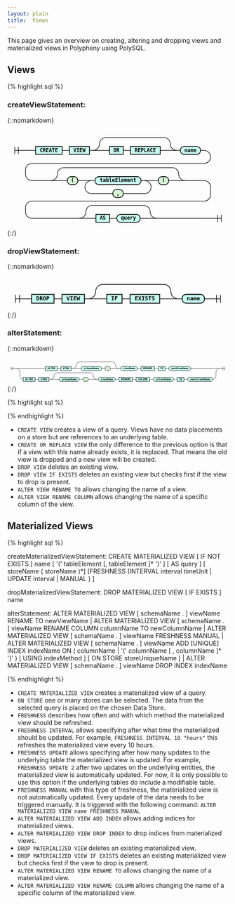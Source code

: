 ```yaml
---
layout: plain
title:  Views
---
```


This page gives an overview on creating, altering and dropping views and materialized views in Polypheny using PolySQL. 


## Views

{% highlight sql %}

<!--- BNF start --->    
### createViewStatement:
{::nomarkdown}

<html>
<style>
     svg.railroad-diagram {
     }
     svg.railroad-diagram path {
       stroke-width: 1.5;
       stroke: black;
       fill: rgba(0,0,0,0);
     }
     svg.railroad-diagram text {
       font: bold 14px monospace;
       text-anchor: middle;
       white-space: pre;
     }
     svg.railroad-diagram text.diagram-text {
       font-size: 12px;
     }
     svg.railroad-diagram text.diagram-arrow {
       font-size: 16px;
     }
     svg.railroad-diagram text.label {
       text-anchor: start;
     }
     svg.railroad-diagram text.comment {
       font: italic 12px monospace;
     }
     svg.railroad-diagram g.non-terminal text {
       /*font-style: italic;*/
     }
     svg.railroad-diagram rect2 {
      stroke-width: 2;
      stroke: black;
      fill: #D8F4D7;
     }
     svg.railroad-diagram rect2.group-box {
      stroke: gray;
      stroke-dasharray: 10 5;
      fill: none;
     }
     svg.railroad-diagram rect {
       stroke-width: 2;
       stroke: black;
       fill: #c9fff3;
     }
     svg.railroad-diagram rect.group-box {
      stroke: gray;
      stroke-dasharray: 10 5;
      fill: none;
     }
     svg.railroad-diagram path.diagram-text {
       stroke-width: 1.5;
       stroke: black;
       fill: white;
       cursor: help;
     }
     svg.railroad-diagram g.diagram-text:hover path.diagram-text {
     }
</style>
<div style="overflow: auto;">
<svg class="railroad-diagram" width="615" height="276" viewBox="0 0 615 276">
<g transform="translate(.5 .5)">
<g>
<path d="M20 46v20m10 -20v20m-10 -10h20"></path>
</g>
<path d="M40 56h10"></path>
<g>
<path d="M50 56h0"></path>
<path d="M50 56h18"></path>
<g>
<path d="M68 56h10"></path>
<path d="M537 56h10"></path>
<g class="non-terminal ">
<path d="M78 56h0"></path>
<path d="M152 56h0"></path>
<rect x="78" y="45" width="74" height="22"></rect>
<text x="115" y="60">CREATE</text>
</g>
<path d="M152 56h10"></path>
<path d="M162 56h10"></path>
<g class="non-terminal ">
<path d="M172 56h0"></path>
<path d="M228 56h0"></path>
<rect x="172" y="45" width="56" height="22"></rect>
<text x="200" y="60">VIEW</text>
</g>
<path d="M228 56h10"></path>
<g>
<path d="M238 56h0"></path>
<path d="M471 56h0"></path>
<path d="M238 56a18 18 0 0 0 18 -18v0a18 18 0 0 1 18 -18"></path>
<g>
<path d="M274 20h161"></path>
</g>
<path d="M435 20a18 18 0 0 1 18 18v0a18 18 0 0 0 18 18"></path>
<path d="M238 56h36"></path>
<g>
<path d="M274 56h0"></path>
<g>
<path d="M274 56h10"></path>
<path d="M425 56h10"></path>
<g class="non-terminal ">
<path d="M284 56h0"></path>
<path d="M322 56h0"></path>
<rect x="284" y="45" width="38" height="22"></rect>
<text x="303" y="60">OR</text>
</g>
<path d="M322 56h10"></path>
<path d="M332 56h10"></path>
<g class="non-terminal ">
<path d="M342 56h0"></path>
<path d="M425 56h0"></path>
<rect x="342" y="45" width="83" height="22"></rect>
<text x="383.5" y="60">REPLACE</text>
</g>
</g>
<path d="M435 56h0"></path>
</g>
<path d="M435 56h36"></path>
</g>
<path d="M471 56h10"></path>
<g class="terminal ">
<path d="M481 56h0"></path>
<path d="M537 56h0"></path>
<rect x="481" y="45" width="56" height="22" rx="10" ry="10"></rect>
<text x="509" y="60">name</text>
</g>
</g>
<path d="M547 56a18 18 0 0 1 18 18v0a18 18 0 0 1 -18 18h-479a18 18 0 0 0 -18 18v12a18 18 0 0 0 18 18"></path>
<g>
<path d="M68 140h52.5"></path>
<path d="M494.5 140h52.5"></path>
<g>
<path d="M120.5 140h0"></path>
<path d="M494.5 140h0"></path>
<path d="M120.5 140a18 18 0 0 0 18 -18v0a18 18 0 0 1 18 -18"></path>
<g>
<path d="M156.5 104h302"></path>
</g>
<path d="M458.5 104a18 18 0 0 1 18 18v0a18 18 0 0 0 18 18"></path>
<path d="M120.5 140h36"></path>
<g>
<path d="M156.5 140h0"></path>
<g>
<path d="M156.5 140h10"></path>
<path d="M448.5 140h10"></path>
<g class="terminal ">
<path d="M166.5 140h0"></path>
<path d="M195.5 140h0"></path>
<rect x="166.5" y="129" width="29" height="22" rx="10" ry="10" style="fill: #D8F4D7; stroke: black; stroke-width: 2;"></rect>
<text x="181" y="144">(</text>
</g>
<path d="M195.5 140h10"></path>
<path d="M205.5 140h10"></path>
<g>
<path d="M215.5 140h0"></path>
<path d="M399.5 140h0"></path>
<path d="M215.5 140h18"></path>
<g>
<path d="M233.5 140h0"></path>
<g>
<path d="M233.5 140h10"></path>
<path d="M371.5 140h10"></path>
<g class="terminal ">
<path d="M243.5 140h0"></path>
<path d="M371.5 140h0"></path>
<rect x="243.5" y="129" width="128" height="22" rx="10" ry="10"></rect>
<text x="307.5" y="144">tableElement</text>
</g>
</g>
<path d="M381.5 140h0"></path>
</g>
<path d="M381.5 140h18"></path>
<path d="M233.5 140a18 18 0 0 0 -18 18v0a18 18 0 0 0 18 18"></path>
<g class="terminal ">
<path d="M233.5 176h59.5"></path>
<path d="M322 176h59.5"></path>
<rect x="293" y="165" width="29" height="22" rx="10" ry="10" style="fill: #D8F4D7; stroke: black; stroke-width: 2;"></rect>
<text x="307.5" y="180">,</text>
</g>
<path d="M381.5 176a18 18 0 0 0 18 -18v0a18 18 0 0 0 -18 -18"></path>
</g>
<path d="M399.5 140h10"></path>
<path d="M409.5 140h10"></path>
<g class="terminal ">
<path d="M419.5 140h0"></path>
<path d="M448.5 140h0"></path>
<rect x="419.5" y="129" width="29" height="22" rx="10" ry="10" style="fill: #D8F4D7; stroke: black; stroke-width: 2;"></rect>
<text x="434" y="144">)</text>
</g>
</g>
<path d="M458.5 140h0"></path>
</g>
<path d="M458.5 140h36"></path>
</g>
</g>
<path d="M547 140a18 18 0 0 1 18 18v21a18 18 0 0 1 -18 18h-479a18 18 0 0 0 -18 18v12a18 18 0 0 0 18 18"></path>
<g>
<path d="M68 245h132"></path>
<path d="M415 245h132"></path>
<g>
<path d="M200 245h0"></path>
<path d="M415 245h0"></path>
<path d="M200 245a18 18 0 0 0 18 -18v0a18 18 0 0 1 18 -18"></path>
<g>
<path d="M236 209h143"></path>
</g>
<path d="M379 209a18 18 0 0 1 18 18v0a18 18 0 0 0 18 18"></path>
<path d="M200 245h36"></path>
<g>
<path d="M236 245h0"></path>
<g>
<path d="M236 245h10"></path>
<path d="M369 245h10"></path>
<g class="non-terminal ">
<path d="M246 245h0"></path>
<path d="M284 245h0"></path>
<rect x="246" y="234" width="38" height="22"></rect>
<text x="265" y="249">AS</text>
</g>
<path d="M284 245h10"></path>
<path d="M294 245h10"></path>
<g class="terminal ">
<path d="M304 245h0"></path>
<path d="M369 245h0"></path>
<rect x="304" y="234" width="65" height="22" rx="10" ry="10"></rect>
<text x="336.5" y="249">query</text>
</g>
</g>
<path d="M379 245h0"></path>
</g>
<path d="M379 245h36"></path>
</g>
</g>
<path d="M547 245h18"></path>
<path d="M565 245h0"></path>
</g>
<path d="M565 245h10"></path>
<path d="M 575 245 h 20 m -10 -10 v 20 m 10 -20 v 20"></path>
</g>
</svg>
</div></html>
{:/}

### dropViewStatement:
{::nomarkdown}

<html>
<style>
     svg.railroad-diagram {
     }
     svg.railroad-diagram path {
       stroke-width: 1.5;
       stroke: black;
       fill: rgba(0,0,0,0);
     }
     svg.railroad-diagram text {
       font: bold 14px monospace;
       text-anchor: middle;
       white-space: pre;
     }
     svg.railroad-diagram text.diagram-text {
       font-size: 12px;
     }
     svg.railroad-diagram text.diagram-arrow {
       font-size: 16px;
     }
     svg.railroad-diagram text.label {
       text-anchor: start;
     }
     svg.railroad-diagram text.comment {
       font: italic 12px monospace;
     }
     svg.railroad-diagram g.non-terminal text {
       /*font-style: italic;*/
     }
     svg.railroad-diagram rect2 {
      stroke-width: 2;
      stroke: black;
      fill: #D8F4D7;
     }
     svg.railroad-diagram rect2.group-box {
      stroke: gray;
      stroke-dasharray: 10 5;
      fill: none;
     }
     svg.railroad-diagram rect {
       stroke-width: 2;
       stroke: black;
       fill: #c9fff3;
     }
     svg.railroad-diagram rect.group-box {
      stroke: gray;
      stroke-dasharray: 10 5;
      fill: none;
     }
     svg.railroad-diagram path.diagram-text {
       stroke-width: 1.5;
       stroke: black;
       fill: white;
       cursor: help;
     }
     svg.railroad-diagram g.diagram-text:hover path.diagram-text {
     }
</style>
<div style="overflow: auto;">
<svg class="railroad-diagram" width="552" height="87" viewBox="0 0 552 87">
<g transform="translate(.5 .5)">
<g>
<path d="M20 46v20m10 -20v20m-10 -10h20"></path>
</g>
<path d="M40 56h10"></path>
<g>
<path d="M50 56h0"></path>
<g>
<path d="M50 56h10"></path>
<path d="M492 56h10"></path>
<g class="non-terminal ">
<path d="M60 56h0"></path>
<path d="M116 56h0"></path>
<rect x="60" y="45" width="56" height="22"></rect>
<text x="88" y="60">DROP</text>
</g>
<path d="M116 56h10"></path>
<path d="M126 56h10"></path>
<g class="non-terminal ">
<path d="M136 56h0"></path>
<path d="M192 56h0"></path>
<rect x="136" y="45" width="56" height="22"></rect>
<text x="164" y="60">VIEW</text>
</g>
<path d="M192 56h10"></path>
<g>
<path d="M202 56h0"></path>
<path d="M426 56h0"></path>
<path d="M202 56a18 18 0 0 0 18 -18v0a18 18 0 0 1 18 -18"></path>
<g>
<path d="M238 20h152"></path>
</g>
<path d="M390 20a18 18 0 0 1 18 18v0a18 18 0 0 0 18 18"></path>
<path d="M202 56h36"></path>
<g>
<path d="M238 56h0"></path>
<g>
<path d="M238 56h10"></path>
<path d="M380 56h10"></path>
<g class="non-terminal ">
<path d="M248 56h0"></path>
<path d="M286 56h0"></path>
<rect x="248" y="45" width="38" height="22"></rect>
<text x="267" y="60">IF</text>
</g>
<path d="M286 56h10"></path>
<path d="M296 56h10"></path>
<g class="non-terminal ">
<path d="M306 56h0"></path>
<path d="M380 56h0"></path>
<rect x="306" y="45" width="74" height="22"></rect>
<text x="343" y="60">EXISTS</text>
</g>
</g>
<path d="M390 56h0"></path>
</g>
<path d="M390 56h36"></path>
</g>
<path d="M426 56h10"></path>
<g class="terminal ">
<path d="M436 56h0"></path>
<path d="M492 56h0"></path>
<rect x="436" y="45" width="56" height="22" rx="10" ry="10"></rect>
<text x="464" y="60">name</text>
</g>
</g>
<path d="M502 56h0"></path>
</g>
<path d="M502 56h10"></path>
<path d="M 512 56 h 20 m -10 -10 v 20 m 10 -20 v 20"></path>
</g>
</svg>
</div></html>
{:/}

### alterStatement:
{::nomarkdown}

<html>
<style>
     svg.railroad-diagram {
     }
     svg.railroad-diagram path {
       stroke-width: 1.5;
       stroke: black;
       fill: rgba(0,0,0,0);
     }
     svg.railroad-diagram text {
       font: bold 14px monospace;
       text-anchor: middle;
       white-space: pre;
     }
     svg.railroad-diagram text.diagram-text {
       font-size: 12px;
     }
     svg.railroad-diagram text.diagram-arrow {
       font-size: 16px;
     }
     svg.railroad-diagram text.label {
       text-anchor: start;
     }
     svg.railroad-diagram text.comment {
       font: italic 12px monospace;
     }
     svg.railroad-diagram g.non-terminal text {
       /*font-style: italic;*/
     }
     svg.railroad-diagram rect2 {
      stroke-width: 2;
      stroke: black;
      fill: #D8F4D7;
     }
     svg.railroad-diagram rect2.group-box {
      stroke: gray;
      stroke-dasharray: 10 5;
      fill: none;
     }
     svg.railroad-diagram rect {
       stroke-width: 2;
       stroke: black;
       fill: #c9fff3;
     }
     svg.railroad-diagram rect.group-box {
      stroke: gray;
      stroke-dasharray: 10 5;
      fill: none;
     }
     svg.railroad-diagram path.diagram-text {
       stroke-width: 1.5;
       stroke: black;
       fill: white;
       cursor: help;
     }
     svg.railroad-diagram g.diagram-text:hover path.diagram-text {
     }
</style>
<div style="overflow: auto;">
<svg class="railroad-diagram" width="1209" height="146" viewBox="0 0 1209 146">
<g transform="translate(.5 .5)">
<g>
<path d="M20 46v20m10 -20v20m-10 -10h20"></path>
</g>
<path d="M40 56h10"></path>
<g>
<path d="M50 56h0"></path>
<g>
<path d="M50 56h0"></path>
<path d="M1159 56h0"></path>
<path d="M50 56h36"></path>
<g>
<path d="M86 56h121"></path>
<path d="M1002 56h121"></path>
<g class="non-terminal ">
<path d="M207 56h0"></path>
<path d="M272 56h0"></path>
<rect x="207" y="45" width="65" height="22"></rect>
<text x="239.5" y="60">ALTER</text>
</g>
<path d="M272 56h10"></path>
<path d="M282 56h10"></path>
<g class="non-terminal ">
<path d="M292 56h0"></path>
<path d="M348 56h0"></path>
<rect x="292" y="45" width="56" height="22"></rect>
<text x="320" y="60">VIEW</text>
</g>
<path d="M348 56h10"></path>
<g>
<path d="M358 56h0"></path>
<path d="M609 56h0"></path>
<path d="M358 56a18 18 0 0 0 18 -18v0a18 18 0 0 1 18 -18"></path>
<g>
<path d="M394 20h179"></path>
</g>
<path d="M573 20a18 18 0 0 1 18 18v0a18 18 0 0 0 18 18"></path>
<path d="M358 56h36"></path>
<g>
<path d="M394 56h0"></path>
<g>
<path d="M394 56h10"></path>
<path d="M563 56h10"></path>
<g class="terminal ">
<path d="M404 56h0"></path>
<path d="M514 56h0"></path>
<rect x="404" y="45" width="110" height="22" rx="10" ry="10"></rect>
<text x="459" y="60">schemaName</text>
</g>
<path d="M514 56h10"></path>
<path d="M524 56h10"></path>
<g class="terminal ">
<path d="M534 56h0"></path>
<path d="M563 56h0"></path>
<rect x="534" y="45" width="29" height="22" rx="10" ry="10" style="fill: #D8F4D7; stroke: black; stroke-width: 2;"></rect>
<text x="548.5" y="60">.</text>
</g>
</g>
<path d="M573 56h0"></path>
</g>
<path d="M573 56h36"></path>
</g>
<path d="M609 56h10"></path>
<g class="terminal ">
<path d="M619 56h0"></path>
<path d="M711 56h0"></path>
<rect x="619" y="45" width="92" height="22" rx="10" ry="10"></rect>
<text x="665" y="60">viewName</text>
</g>
<path d="M711 56h10"></path>
<path d="M721 56h10"></path>
<g class="non-terminal ">
<path d="M731 56h0"></path>
<path d="M805 56h0"></path>
<rect x="731" y="45" width="74" height="22"></rect>
<text x="768" y="60">RENAME</text>
</g>
<path d="M805 56h10"></path>
<path d="M815 56h10"></path>
<g class="non-terminal ">
<path d="M825 56h0"></path>
<path d="M863 56h0"></path>
<rect x="825" y="45" width="38" height="22"></rect>
<text x="844" y="60">TO</text>
</g>
<path d="M863 56h10"></path>
<path d="M873 56h10"></path>
<g class="terminal ">
<path d="M883 56h0"></path>
<path d="M1002 56h0"></path>
<rect x="883" y="45" width="119" height="22" rx="10" ry="10"></rect>
<text x="942.5" y="60">newViewName</text>
</g>
</g>
<path d="M1123 56h36"></path>
<path d="M50 56a18 18 0 0 1 18 18v23a18 18 0 0 0 18 18"></path>
<g>
<path d="M86 115h0"></path>
<path d="M1123 115h0"></path>
<g class="non-terminal ">
<path d="M86 115h0"></path>
<path d="M151 115h0"></path>
<rect x="86" y="104" width="65" height="22"></rect>
<text x="118.5" y="119">ALTER</text>
</g>
<path d="M151 115h10"></path>
<path d="M161 115h10"></path>
<g class="non-terminal ">
<path d="M171 115h0"></path>
<path d="M227 115h0"></path>
<rect x="171" y="104" width="56" height="22"></rect>
<text x="199" y="119">VIEW</text>
</g>
<path d="M227 115h10"></path>
<g>
<path d="M237 115h0"></path>
<path d="M488 115h0"></path>
<path d="M237 115a18 18 0 0 0 18 -18v0a18 18 0 0 1 18 -18"></path>
<g>
<path d="M273 79h179"></path>
</g>
<path d="M452 79a18 18 0 0 1 18 18v0a18 18 0 0 0 18 18"></path>
<path d="M237 115h36"></path>
<g>
<path d="M273 115h0"></path>
<g>
<path d="M273 115h10"></path>
<path d="M442 115h10"></path>
<g class="terminal ">
<path d="M283 115h0"></path>
<path d="M393 115h0"></path>
<rect x="283" y="104" width="110" height="22" rx="10" ry="10"></rect>
<text x="338" y="119">schemaName</text>
</g>
<path d="M393 115h10"></path>
<path d="M403 115h10"></path>
<g class="terminal ">
<path d="M413 115h0"></path>
<path d="M442 115h0"></path>
<rect x="413" y="104" width="29" height="22" rx="10" ry="10" style="fill: #D8F4D7; stroke: black; stroke-width: 2;"></rect>
<text x="427.5" y="119">.</text>
</g>
</g>
<path d="M452 115h0"></path>
</g>
<path d="M452 115h36"></path>
</g>
<path d="M488 115h10"></path>
<g class="terminal ">
<path d="M498 115h0"></path>
<path d="M590 115h0"></path>
<rect x="498" y="104" width="92" height="22" rx="10" ry="10"></rect>
<text x="544" y="119">viewName</text>
</g>
<path d="M590 115h10"></path>
<path d="M600 115h10"></path>
<g class="non-terminal ">
<path d="M610 115h0"></path>
<path d="M684 115h0"></path>
<rect x="610" y="104" width="74" height="22"></rect>
<text x="647" y="119">RENAME</text>
</g>
<path d="M684 115h10"></path>
<path d="M694 115h10"></path>
<g class="non-terminal ">
<path d="M704 115h0"></path>
<path d="M778 115h0"></path>
<rect x="704" y="104" width="74" height="22"></rect>
<text x="741" y="119">COLUMN</text>
</g>
<path d="M778 115h10"></path>
<path d="M788 115h10"></path>
<g class="terminal ">
<path d="M798 115h0"></path>
<path d="M908 115h0"></path>
<rect x="798" y="104" width="110" height="22" rx="10" ry="10"></rect>
<text x="853" y="119">columnName</text>
</g>
<path d="M908 115h10"></path>
<path d="M918 115h10"></path>
<g class="non-terminal ">
<path d="M928 115h0"></path>
<path d="M966 115h0"></path>
<rect x="928" y="104" width="38" height="22"></rect>
<text x="947" y="119">TO</text>
</g>
<path d="M966 115h10"></path>
<path d="M976 115h10"></path>
<g class="terminal ">
<path d="M986 115h0"></path>
<path d="M1123 115h0"></path>
<rect x="986" y="104" width="137" height="22" rx="10" ry="10"></rect>
<text x="1054.5" y="119">newColumnName</text>
</g>
</g>
<path d="M1123 115a18 18 0 0 0 18 -18v-23a18 18 0 0 1 18 -18"></path>
</g>
<path d="M1159 56h0"></path>
</g>
<path d="M1159 56h10"></path>
<path d="M 1169 56 h 20 m -10 -10 v 20 m 10 -20 v 20"></path>
</g>
</svg>
</div></html>
{:/}


{% highlight sql %}

{% endhighlight %}

* `CREATE VIEW` creates a view of a query. Views have no data placements on a store but are references to an underlying table.
* `CREATE OR REPLACE VIEW` the only difference to the previous option is that if a view with this name already exists, it is replaced. That means the old view is dropped and a new view will be created.
* `DROP VIEW` deletes an existing view.
* `DROP VIEW IF EXISTS` deletes an existing view but checks first if the view to drop is present.
* `ALTER VIEW RENAME TO` allows changing the name of a view. 
* `ALTER VIEW RENAME COLUMN` allows changing the name of a specific column of the view.



## Materialized Views

{% highlight sql %}

<!-- bnf start --->

createMaterializedViewStatement:
    CREATE MATERIALIZED VIEW [ IF NOT EXISTS ] name
    [ '(' tableElement [, tableElement ]* ')' ]
    [ AS query ]
    [ <ON> <STORE> storeName ( <COMMA> storeName )*]
    [FRESHNESS (INTERVAL interval timeUnit | UPDATE interval | MANUAL )  ]

dropMaterializedViewStatement:
    DROP MATERIALIZED VIEW [ IF EXISTS ] name

alterStatement:
    ALTER MATERIALIZED VIEW [ schemaName . ] viewName RENAME TO newViewName
    | ALTER MATERIALIZED VIEW [ schemaName . ] viewName RENAME COLUMN columnName TO newColumnName
    | ALTER MATERIALIZED VIEW [ schemaName . ] viewName FRESHNESS MANUAL
    | ALTER MATERIALIZED VIEW [ schemaName . ] viewName ADD [UNIQUE] INDEX indexName ON ( columnName | '(' columnName [ , columnName ]* ')' ) [ USING indexMethod ] [ ON STORE storeUniqueName ]
    | ALTER MATERIALIZED VIEW [ schemaName . ] viewName DROP INDEX indexName

<!-- bnf end --->

{% endhighlight %}

* `CREATE MATERIALIZED VIEW` creates a materialized view of a query.
* `ON STORE` one or many stores can be selected. The data from the selected query is placed on the chosen Data Store.
* `FRESHNESS` describes how often and with which method the materialized view should be refreshed.
* `FRESHNESS INTERVAL` allows specifying after what time the materialized should be updated. For example, `FRESHNESS INTERVAL 10 "hours"` this refreshes the materialized view every 10 hours.
* `FRESHNESS UPDATE` allows specifying after how many updates to the underlying table the materialized view is updated. For example, `FRESHNESS UPDATE 2` after two updates on the underlying entities, the materialized view is automatically updated. For now, it is only possible to use this option if the underlying tables do include a modifiable table.
* `FRESHNESS MANUAL` with this type of freshness, the materialized view is not automatically updated. Every update of the data needs to be triggered manually. It is triggered with the following command: `ALTER MATERIALIZED VIEW name FRESHNESS MANUAL`
* `ALTER MATERIALIZED VIEW ADD INDEX` allows adding indices for materialized views.
* `ALTER MATERIALIZED VIEW DROP INDEX` to drop indices from materialized views.
* `DROP MATERIALIZED VIEW` deletes an existing materialized view.
* `DROP MATERIALIZED VIEW IF EXISTS` deletes an existing materialized view but checks first if the view to drop is present.
* `ALTER MATERIALIZED VIEW RENAME TO` allows changing the name of a materialized view.
* `ALTER MATERIALIZED VIEW RENAME COLUMN` allows changing the name of a specific column of the materialized view.
